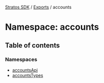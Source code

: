 [Stratos SDK](../README.md) / [Exports](../modules.md) / accounts

# Namespace: accounts

## Table of contents

### Namespaces

- [accountsApi](accounts.accountsApi.md)
- [accountsTypes](accounts.accountsTypes.md)
